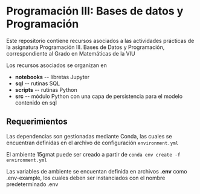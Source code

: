 # Programación III: Bases de datos y Programación

Este repositorio contiene recursos asociados a las actividades prácticas de la asignatura Programación III. Bases de Datos y Programación, correspondiente al Grado en Matemáticas de la VIU

Los recursos asociados se organizan en 

*  **notebooks** -- libretas Jupyter 
* **sql** -- rutinas SQL
* **scripts** -- rutinas Python
* **src** -- módulo Python con una capa de persistencia para el modelo contenido en sql

## Requerimientos
Las dependencias son gestionadas mediante Conda, las cuales se encuentran definidas en el archivo de configuración `environment.yml`

El ambiente 15gmat puede ser creado a partir de
`conda env create -f environment.yml`


Las variables de ambiente se encuentan definida en archivos **.env** como .env-example, los cuales deben ser instanciados con el nombre predeterminado .env

